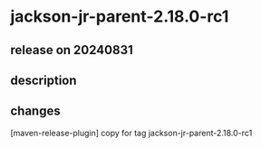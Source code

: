 # jackson-jr-parent-2.18.0-rc1

## release on 20240831

## description

## changes

[maven-release-plugin] copy for tag jackson-jr-parent-2.18.0-rc1

